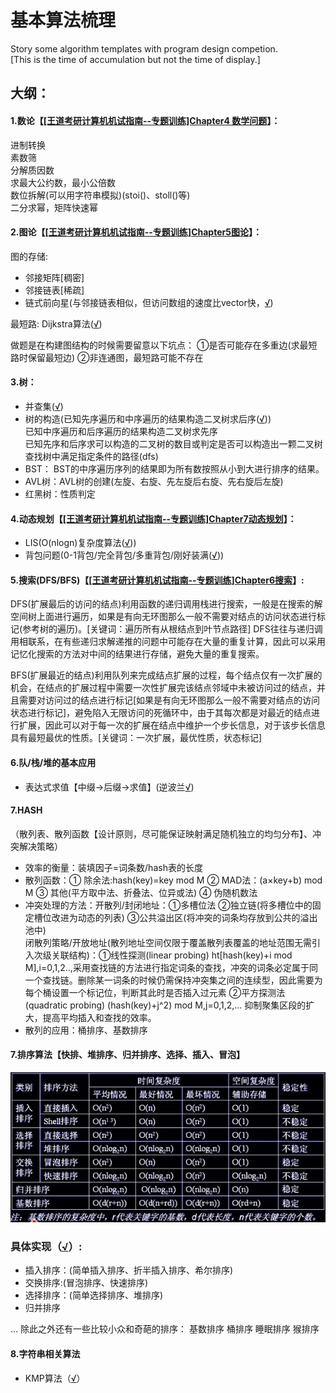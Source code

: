 # 基本算法梳理
Story some algorithm templates with program design competion.<br>
[This is the time of accumulation but not the time of display.]

## 大纲：

#### 1.数论【[[王道考研计算机机试指南--专题训练]Chapter4 数学问题](https://blog.csdn.net/qq_37053885/article/details/87968177)】：
  进制转换<br>
  素数筛<br>
  分解质因数<br>
  求最大公约数，最小公倍数<br>
  数位拆解(可以用字符串模拟)(stoi()、stoll()等)<br>
  二分求幂，矩阵快速幂<br>
  
#### 2.图论【[[王道考研计算机机试指南--专题训练]Chapter5图论](https://blog.csdn.net/qq_37053885/article/details/88376733)】：

图的存储:
- 邻接矩阵[稠密]
- 邻接链表[稀疏]
- 链式前向星(与邻接链表相似，但访问数组的速度比vector快，[√](https://github.com/SaulZhang/Algorithm-Templates/blob/master/2-%E5%9B%BE%E8%AE%BA/%E9%93%BE%E5%BC%8F%E5%89%8D%E5%90%91%E6%98%9F/main.cpp))

最短路:
Dijkstra算法([√](https://github.com/SaulZhang/Algorithm-Templates/blob/master/2-%E5%9B%BE%E8%AE%BA/%E6%9C%80%E7%9F%AD%E8%B7%AF/Dijkstra/main.cpp))

做题是在构建图结构的时候需要留意以下坑点：
①是否可能存在多重边(求最短路时保留最短边)
②非连通图，最短路可能不存在

#### 3.树：
- 并查集([√](https://github.com/SaulZhang/Algorithm-Templates/blob/master/3-%E6%A0%91/%E5%B9%B6%E6%9F%A5%E9%9B%86/main.cpp))
- 树的构造(已知先序遍历和中序遍历的结果构造二叉树求后序([√](https://github.com/SaulZhang/Algorithm-Templates/blob/master/3-%E6%A0%91/%E5%B9%B6%E6%9F%A5%E9%9B%86/%E6%A0%91%E7%9A%84%E6%9E%84%E9%80%A0/%E5%85%88%E5%BA%8F%2B%E4%B8%AD%E5%BA%8F-%3E%E5%90%8E%E7%BB%AD/main.cpp)))<br>
  已知中序遍历和后序遍历的结果构造二叉树求先序<br>
  已知先序和后序求可以构造的二叉树的数目或判定是否可以构造出一颗二叉树<br>
  查找树中满足指定条件的路径(dfs)
- BST： BST的中序遍历序列的结果即为所有数按照从小到大进行排序的结果。
- AVL树：AVL树的创建(左旋、右旋、先左旋后右旋、先右旋后左旋)
- 红黑树：性质判定

#### 4.动态规划【[[王道考研计算机机试指南--专题训练]Chapter7动态规划](https://blog.csdn.net/qq_37053885/article/details/88540841)】：
- LIS(O(nlogn)复杂度算法([√](https://github.com/SaulZhang/Algorithm-Templates/blob/master/4-%E5%8A%A8%E6%80%81%E8%A7%84%E5%88%92/LIS.cpp)))
- 背包问题(0-1背包/完全背包/多重背包/刚好装满([√](https://github.com/SaulZhang/Algorithm-Templates/tree/master/4-%E5%8A%A8%E6%80%81%E8%A7%84%E5%88%92)))


#### 5.搜索(DFS/BFS)【[[王道考研计算机机试指南--专题训练]Chapter6搜索](https://blog.csdn.net/qq_37053885/article/details/88429255)】:

DFS(扩展最后的访问的结点)利用函数的递归调用栈进行搜索，一般是在搜索的解空间树上面进行遍历，如果是有向无环图那么一般不需要对结点的访问状态进行标记(参考树的遍历)。[关键词：遍历所有从根结点到叶节点路径]
DFS往往与递归调用相联系，在有些递归求解递推的问题中可能存在大量的重复计算，因此可以采用记忆化搜索的方法对中间的结果进行存储，避免大量的重复搜索。


BFS(扩展最近的结点)利用队列来完成结点扩展的过程，每个结点仅有一次扩展的机会，在结点的扩展过程中需要一次性扩展完该结点邻域中未被访问过的结点，并且需要对访问过的结点进行标记[如果是有向无环图那么一般不需要对结点的访问状态进行标记]，避免陷入无限访问的死循环中，由于其每次都是对最近的结点进行扩展，因此可以对于每一次的扩展在结点中维护一个步长信息，对于该步长信息具有最短最优的性质。[关键词：一次扩展，最优性质，状态标记]


#### 6.队/栈/堆的基本应用

- 表达式求值【中缀->后缀->求值】(逆波兰[√](https://github.com/SaulZhang/Algorithm-Templates/blob/master/6-%E9%98%9F-%E6%A0%88-%E5%A0%86%E7%9A%84%E5%9F%BA%E6%9C%AC%E5%BA%94%E7%94%A8/%E8%A1%A8%E8%BE%BE%E5%BC%8F%E6%B1%82%E5%80%BC/main.cpp))

#### 7.HASH
（散列表、散列函数【设计原则，尽可能保证映射满足随机独立的均匀分布】、冲突解决策略）<br>
- 效率的衡量：装填因子=词条数/hash表的长度
- 散列函数：① 除余法:hash(key)=key mod M ② MAD法：(a×key+b) mod M ③ 其他(平方取中法、折叠法、位异或法) ④ 伪随机数法
- 冲突处理的方法：开散列/封闭地址：①多槽位法 ②独立链(将多槽位中的固定槽位改进为动态的列表) ③公共溢出区(将冲突的词条均存放到公共的溢出池中)<br>
                 闭散列策略/开放地址(散列地址空间仅限于覆盖散列表覆盖的地址范围无需引入次级关联结构)：①线性探测(linear probing) ht[hash(key)+i mod M],i=0,1,2..,采用查找链的方法进行指定词条的查找，冲突的词条必定属于同一个查找链。删除某一词条的时候仍需保持冲突集之间的连续型，因此需要为每个桶设置一个标记位，判断其此时是否插入过元素 ②平方探测法(quadratic probing) (hash(key)+j^2) mod M,j=0,1,2,... 抑制聚集区段的扩大，提高平均插入和查找的效率。
- 散列的应用：桶排序、基数排序


#### 7.排序算法【快排、堆排序、归并排序、选择、插入、冒泡】
![各排序算法时间复杂对比](https://github.com/SaulZhang/Algorithm-Templates/raw/master/pic/%E5%90%84%E6%8E%92%E5%BA%8F%E7%AE%97%E6%B3%95%E6%97%B6%E9%97%B4%E5%A4%8D%E6%9D%82%E5%BA%A6.png)

### 具体实现（[√](https://github.com/SaulZhang/Algorithm-Templates/blob/master/7-%E6%8E%92%E5%BA%8F%E7%AE%97%E6%B3%95/main.cpp)）:
- 插入排序：(简单插入排序、折半插入排序、希尔排序)
- 交换排序:(冒泡排序、快速排序)
- 选择排序：(简单选择排序、堆排序)
- 归并排序

...
除此之外还有一些比较小众和奇葩的排序：
基数排序
桶排序
睡眠排序
猴排序

#### 8.字符串相关算法
- KMP算法（[√](https://github.com/SaulZhang/Algorithm-Templates/blob/master/8-%E5%AD%97%E7%AC%A6%E4%B8%B2%E7%9B%B8%E5%85%B3/KMP.cpp)）
